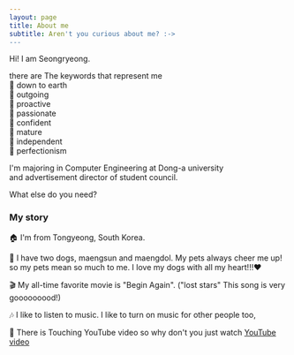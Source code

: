 ```yaml
---
layout: page
title: About me
subtitle: Aren't you curious about me? :->
---
```


Hi! I am Seongryeong.

there are The keywords that represent me  
  🙋 down to earth   
  🙋 outgoing   
  🙋 proactive   
  🙋 passionate   
  🙋 confident   
  🙋 mature   
  🙋 independent    
  🙋 perfectionism   

I'm majoring in Computer Engineering at Dong-a university  
      and advertisement director of student council.

What else do you need?

### My story

🏠 I'm from Tongyeong, South Korea.  

🐶 I have two dogs, maengsun and maengdol. My pets always cheer me up! so my pets mean so much to me. I love my dogs with all my heart!!!♥  

🎬 My all-time favorite movie is "Begin Again". ("lost stars" This song is very gooooooood!)    

🎶 I like to listen to music. I like to turn on music for other people too,  

💟 There is Touching YouTube video so why don't you just watch [YouTube video](https://www.youtube.com/watch?v=fmRHurypT4c&list=WL&index=2)  
